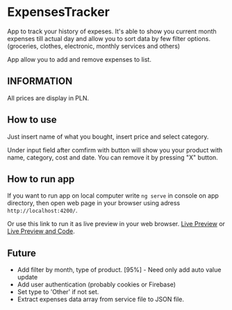 # ExpensesTracker

App to track your history of expeses. It's able to show you current month expenses till actual day and allow you to sort data by few filter options. (groceries, clothes, electronic, monthly services and others)

App allow you to add and remove expenses to list.

## INFORMATION

All prices are display in PLN.

## How to use

Just insert name of what you bought, insert price and select category.

Under input field after comfirm with button will show you your product with name, category, cost and date.
You can remove it by pressing "X" button.

## How to run app

If you want to run app on local computer write `ng serve` in console on app directory, then open web page in your browser using adress
`http://localhost:4200/`.

Or use this link to run it as live preview in your web browser.
[Live Preview](https://expenses-tracker.stackblitz.io) or [Live Preview and Code](https://stackblitz.com/edit/expenses-tracker?file=README.md).

## Future

- Add filter by month, type of product.     [95%] - Need only add auto value update
- Add user authentication (probably cookies or Firebase)
- Set type to 'Other' if not set.
- Extract expenses data array from service file to JSON file.


